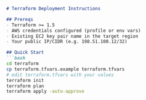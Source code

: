 ```markdown
# Terraform Deployment Instructions

## Prereqs
- Terraform >= 1.5
- AWS credentials configured (profile or env vars)
- Existing EC2 key pair name in the target region
- Your public IP/CIDR (e.g. 198.51.100.12/32)

## Quick Start
```bash
cd terraform
cp terraform.tfvars.example terraform.tfvars
# edit terraform.tfvars with your values
terraform init
terraform plan
terraform apply -auto-approve
```
